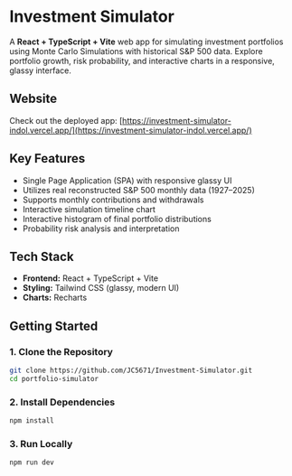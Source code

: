 # Investment Simulator

A **React + TypeScript + Vite** web app for simulating investment portfolios using Monte Carlo Simulations with historical S&P 500 data. Explore portfolio growth, risk probability, and interactive charts in a responsive, glassy interface.

## Website

Check out the deployed app: [https://investment-simulator-indol.vercel.app/](https://investment-simulator-indol.vercel.app/)

## Key Features

- Single Page Application (SPA) with responsive glassy UI
- Utilizes real reconstructed S&P 500 monthly data (1927–2025)
- Supports monthly contributions and withdrawals
- Interactive simulation timeline chart
- Interactive histogram of final portfolio distributions
- Probability risk analysis and interpretation

## Tech Stack

- **Frontend:** React + TypeScript + Vite
- **Styling:** Tailwind CSS (glassy, modern UI)
- **Charts:** Recharts

## Getting Started

### 1. Clone the Repository

```bash
git clone https://github.com/JC5671/Investment-Simulator.git
cd portfolio-simulator
```

### 2. Install Dependencies

```bash
npm install
```

### 3. Run Locally

```bash
npm run dev
```